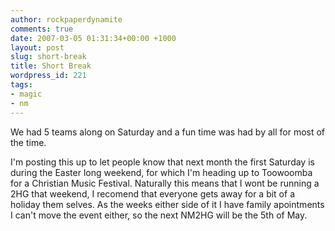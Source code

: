 ```yaml
---
author: rockpaperdynamite
comments: true
date: 2007-03-05 01:31:34+00:00 +1000
layout: post
slug: short-break
title: Short Break
wordpress_id: 221
tags:
- magic
- nm
---
```


We had 5 teams along on Saturday and a fun time was had by all for most of the time.

I'm posting this up to let people know that next month the first Saturday is during the Easter long weekend, for which I'm heading up to Toowoomba for a Christian Music Festival. Naturally this means that I wont be running a 2HG that weekend, I recomend that everyone gets away for a bit of a holiday them selves. As the weeks either side of it I have family apointments I can't move the event either, so the next NM2HG will be the 5th of May.

